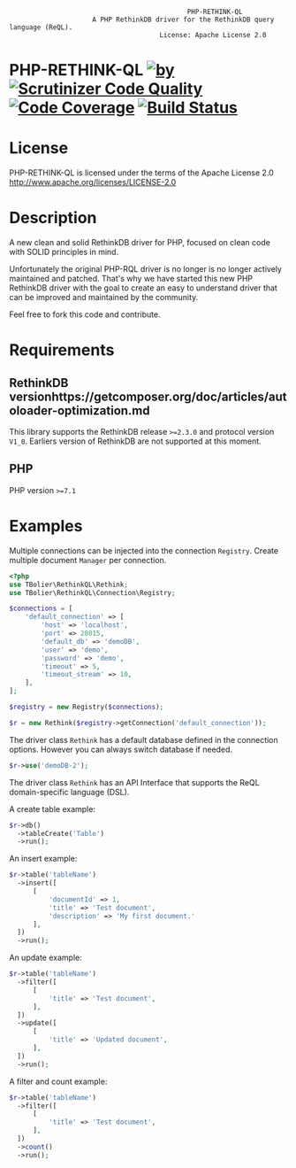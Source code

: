                                                  PHP-RETHINK-QL
                         A PHP RethinkDB driver for the RethinkDB query language (ReQL).
                                          License: Apache License 2.0

PHP-RETHINK-QL [![by](https://img.shields.io/badge/by-%40tbolier-ff69b4.svg?style=flat-square)](https://github.com/tbolier) [![Scrutinizer Code Quality](https://scrutinizer-ci.com/g/tbolier/php-rethink-ql/badges/quality-score.png?b=master)](https://scrutinizer-ci.com/g/tbolier/php-rethink-ql/?branch=master) [![Code Coverage](https://scrutinizer-ci.com/g/tbolier/php-rethink-ql/badges/coverage.png?b=master)](https://scrutinizer-ci.com/g/tbolier/php-rethink-ql/?branch=master) [![Build Status](https://scrutinizer-ci.com/g/tbolier/php-rethink-ql/badges/build.png?b=master)](https://scrutinizer-ci.com/g/tbolier/php-rethink-ql/build-status/master)
========================

# License
PHP-RETHINK-QL is licensed under the terms of the Apache License 2.0 http://www.apache.org/licenses/LICENSE-2.0

# Description

A new clean and solid RethinkDB driver for PHP, focused on clean code with SOLID principles in mind.

Unfortunately the original PHP-RQL driver is no longer is no longer actively maintained and patched. That's why we have started this new PHP RethinkDB driver with the goal to create an easy to understand driver that can be improved and maintained by the community.

Feel free to fork this code and contribute.

# Requirements

## RethinkDB versionhttps://getcomposer.org/doc/articles/autoloader-optimization.md

This library supports the RethinkDB release `>=2.3.0` and protocol version `V1_0`.
Earliers version of RethinkDB are not supported at this moment.

## PHP

PHP version `>=7.1`

# Examples

Multiple connections can be injected into the connection `Registry`.
Create multiple document `Manager` per connection.

```php
<?php
use TBolier\RethinkQL\Rethink;
use TBolier\RethinkQL\Connection\Registry;

$connections = [
    'default_connection' => [
        'host' => 'localhost',
        'port' => 28015,
        'default_db' => 'demoDB',
        'user' => 'demo',
        'password' => 'demo',
        'timeout' => 5,
        'timeout_stream' => 10,
    ],
];

$registry = new Registry($connections);

$r = new Rethink($registry->getConnection('default_connection'));
```

The driver class `Rethink` has a default database defined in the connection options. However you can always switch database if needed.
```php
$r->use('demoDB-2');
```

The driver class `Rethink` has an API Interface that supports the ReQL domain-specific language (DSL).

A create table example:
```php
$r->db()
  ->tableCreate('Table')
  ->run();
```          

An insert example:            
```php
$r->table('tableName')
  ->insert([
      [
          'documentId' => 1,
          'title' => 'Test document',
          'description' => 'My first document.'  
      ],    
  ])
  ->run();
```

An update example:            
```php
$r->table('tableName')
  ->filter([
      [
          'title' => 'Test document',
      ],    
  ])
  ->update([
      [
          'title' => 'Updated document',
      ],    
  ])
  ->run();
```

A filter and count example:
```php
$r->table('tableName')
  ->filter([
      [
          'title' => 'Test document',
      ],
  ])
  ->count()
  ->run();
```
